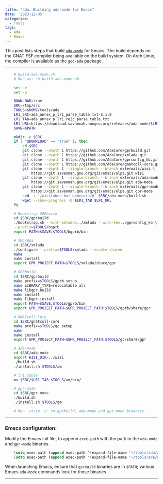 ```yaml
---
title: "ada: Building ada-mode for Emacs"
date: '2023-12-05'
categories:
  - Tools
tags:
  - Ada
  - Emacs
---
```


This post lists steps that build
[`ada-mode`](https://elpa.gnu.org/packages/ada-mode.html) for Emacs. The build
depends on the GNAT FSF compiler being available on the build system. On
Arch Linux, the compiler is available as the
[`gcc-ada`](https://wiki.archlinux.org/title/Ada) package.

---
``` bash
    # build-ada-mode.sh
    # Run as: sh build-ada-mode.sh

    set -e
    set -u

    DOWNLOAD=true
    SRC=/tmp/src
    TOOLS=$HOME/tools/ada
    LR1_SRC=ada_annex_p_lr1_parse_table.txt-8.1.0
    LR1_TAB=ada_annex_p_lr1_re2c_parse_table.txt
    LR1_URL=https://download.savannah.nongnu.org/releases/ada-mode/$LR1_SRC
    SAVE=$PATH

    mkdir -p $SRC
    if [ "$DOWNLOAD" == "true" ]; then
        cd $SRC
        git clone --depth 1 https://github.com/AdaCore/gprbuild.git
        git clone --depth 1 https://github.com/AdaCore/xmlada.git
        git clone --depth 1 https://github.com/AdaCore/gprconfig_kb.git
        git clone --depth 1 https://github.com/AdaCore/gnatcoll-core.git
        git clone --depth 1 --single-branch --branch externals/wisi \
            https://git.savannah.gnu.org/git/emacs/elpa.git wisi
        git clone --depth 1 --single-branch --branch externals/ada-mode \
            https://git.savannah.gnu.org/git/emacs/elpa.git ada-mode
        git clone --depth 1 --single-branch --branch externals/gpr-mode \
            https://git.savannah.gnu.org/git/emacs/elpa.git gpr-mode
        sed -i '/wisitoken-bnf-generate/d' $SRC/ada-mode/build.sh
        wget --show-progress -O $LR1_TAB $LR1_URL
    fi

    # Bootstrap GPRbuild
    cd $SRC/gprbuild
    ./bootstrap.sh --with-xmlada=../xmlada --with-kb=../gprconfig_kb \
    --prefix=$TOOLS/bgprb
    export PATH=$SAVE:$TOOLS/bgprb/bin

    # XML/Ada
    cd $SRC/xmlada
    ./configure --prefix=$TOOLS/xmlada --enable-shared
    make
    make install
    export GPR_PROJECT_PATH=$TOOLS/xmlada/share/gpr

    # GPRbuild
    cd $SRC/gprbuild
    make prefix=$TOOLS/gprb setup
    make LIBRARY_TYPE=relocatable all
    make libgpr.build
    make install
    make libgpr.install
    export PATH=$SAVE:$TOOLS/gprb/bin
    export GPR_PROJECT_PATH=$GPR_PROJECT_PATH:$TOOLS/gprb/share/gpr

    # GNATcoll-Core
    cd $SRC/gnatcoll-core
    make prefix=$TOOLS/gc setup
    make
    make install
    export GPR_PROJECT_PATH=$GPR_PROJECT_PATH:$TOOLS/gc/share/gpr

    # ada-mode
    cd $SRC/ada-mode
    export WISI_DIR=../wisi
    ./build.sh
    ./install.sh $TOOLS/am

    # lr1 table
    mv $SRC/$LR1_TAB $TOOLS/am/bin/

    # gpr-mode
    cd $SRC/gpr-mode
    ./build.sh
    ./install.sh $TOOLS/gm

    # Run 'strip -s' on gprbuild, ada-mode and gpr-mode binaries.
```
---
### Emacs configuration:
Modify the Emacs init file, to append `exec-path` with the path to the
`ada-mode` and `gpr-mode` binaries.

``` lisp
    (setq exec-path (append exec-path '(expand-file-name "~/tools/ada/am/bin")))
    (setq exec-path (append exec-path '(expand-file-name "~/tools/ada/gm/bin")))
```

When launching Emacs, ensure that `gprbuild` binaries are in `$PATH`; various
Emacs `ada-mode` commands look for those binaries.

---
